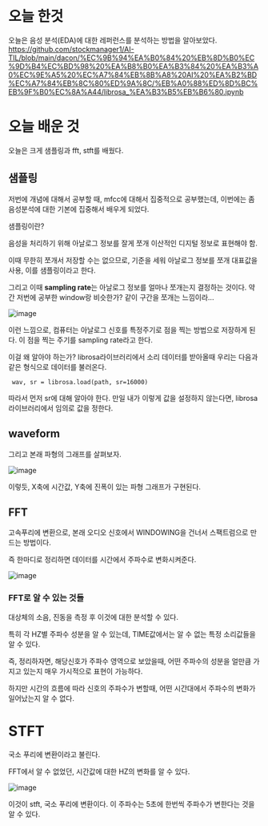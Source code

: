 # 오늘 한것
오늘은 음성 분석(EDA)에 대한 레퍼런스를 분석하는 방법을 알아보았다.
https://github.com/stockmanager1/AI-TIL/blob/main/dacon/%EC%9B%94%EA%B0%84%20%EB%8D%B0%EC%9D%B4%EC%BD%98%20%EA%B8%B0%EA%B3%84%20%EA%B3%A0%EC%9E%A5%20%EC%A7%84%EB%8B%A8%20AI%20%EA%B2%BD%EC%A7%84%EB%8C%80%ED%9A%8C/%EB%A0%88%ED%8D%BC%EB%9F%B0%EC%8A%A44/librosa_%EA%B3%B5%EB%B6%80.ipynb

# 오늘 배운 것

오늘은 크게 샘플링과 fft, stft를 배웠다.

## 샘플링
저번에 개념에 대해서 공부할 때, mfcc에 대해서 집중적으로 공부했는데, 이번에는 좀 음성분석에 대한 기본에 집중해서 배우게 되었다.

샘플링이란?

음성을 처리하기 위해 아날로그 정보를 잘게 쪼개 이산적인 디지털 정보로 표현해야 함.

이때 무한히 쪼개서 저장할 수는 없으므로, 기준을 세워 아날로그 정보를 쪼개 대표값을 사용, 이를 샘플링이라고 한다.

그리고 이때 **sampling rate**는 아날로그 정보를 얼마나 쪼개는지 결정하는 것이다. 약간 저번에 공부한 window랑 비슷한가? 같이 구간을 쪼개는 느낌이라...

![image](https://user-images.githubusercontent.com/95357946/206601738-0d3de1f5-f91a-410b-9644-ab3ebf0b7067.png)

이런 느낌으로, 컴퓨터는 아날로그 신호를 특정주기로 점을 찍는 방법으로 저장하게 된다. 이 점을 찍는 주기를 sampling rate라고 한다.

이걸 왜 알아야 하는가? librosa라이브러리에서 소리 데이터를 받아올때 우리는 다음과 같은 형식으로 데이터를 불러온다.

```
 wav, sr = librosa.load(path, sr=16000)
```
따라서 먼저 sr에 대해 알아야 한다. 만일 내가 이렇게 값을 설정하지 않는다면, librosa라이브러리에서 임의로 값을 정한다.

## waveform
그리고 본래 파형의 그래프를 살펴보자.

![image](https://user-images.githubusercontent.com/95357946/206602390-eccf8644-1d7f-4132-b618-d66d8b4de949.png)

이렇듯, X축에 시간값, Y축에 진폭이 있는 파형 그래프가 구현된다.

## FFT
고속푸리에 변환으로, 본래 오디오 신호에서 WINDOWING을 건너서 스팩트럼으로 만드는 방법이다.

즉 한마디로 정리하면 데이터를 시간에서 주파수로 변화시켜준다.

![image](https://user-images.githubusercontent.com/95357946/206602935-fc1cbd92-ad5d-4461-99ab-4b83a2ee7208.png)


### FFT로 알 수 있는 것들
대상체의 소음, 진동을 측정 후 이것에 대한 분석할 수 있다.

특히 각 HZ별 주파수 성분을 알 수 있는데, TIME값에서는 알 수 없는 특정 소리값들을 알 수 있다. 

즉, 정리하자면, 해당신호가 주파수 영역으로 보았을때, 어떤 주파수의 성분을 얼만큼 가지고 있는지 매우 가시적으로 표현이 가능하다.

하지만 시간의 흐름에 따라 신호의 주파수가 변할때, 어떤 시간대에서 주파수의 변화가 일어났는지 알 수 없다.

# STFT
국소 푸리에 변환이라고 불린다.

FFT에서 알 수 없었던, 시간값에 대한 HZ의 변화를 알 수 있다.

![image](https://user-images.githubusercontent.com/95357946/206604198-833ff5dd-82f0-4e68-bf20-b1f0b38c5bd4.png)

이것이 stft, 국소 푸리에 변환이다. 이 주파수는 5초에 한번씩 주파수가 변한다는 것을 알 수 있다.

